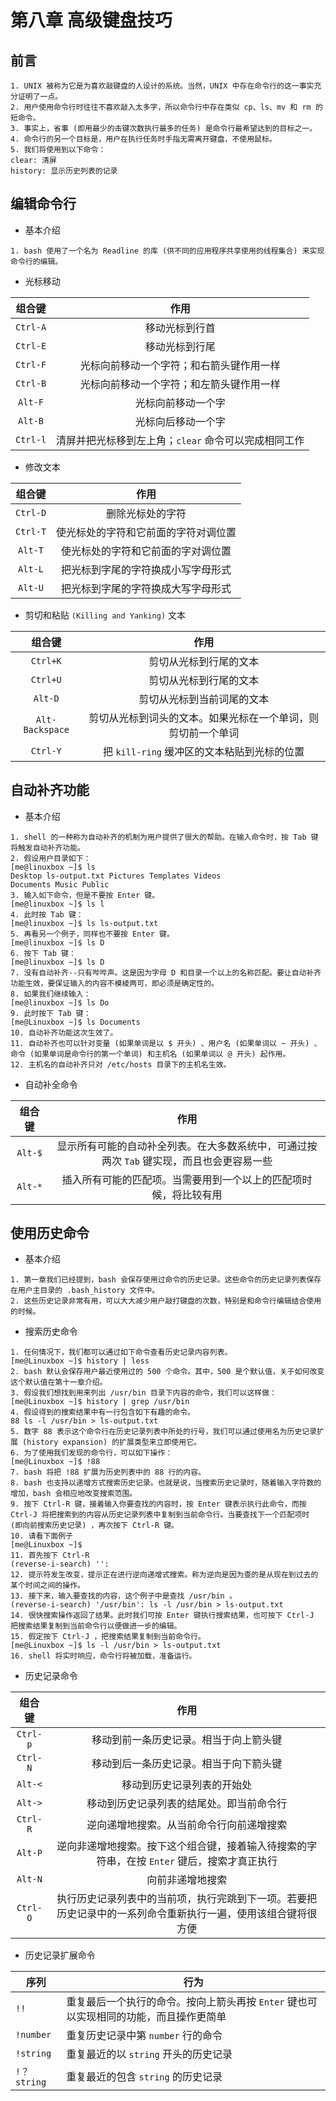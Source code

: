 # 第八章 高级键盘技巧
## 前言
```
1. UNIX 被称为它是为喜欢敲键盘的人设计的系统。当然，UNIX 中存在命令行的这一事实充分证明了一点。
2. 用户使用命令行时往往不喜欢敲入太多字，所以命令行中存在类似 cp、ls、mv 和 rm 的短命令。
3. 事实上，省事 (即用最少的击键次数执行最多的任务) 是命令行最希望达到的目标之一。
4. 命令行的另一个目标是，用户在执行任务时手指无需离开键盘，不使用鼠标。
5. 我们将使用到以下命令：
clear: 清屏
history: 显示历史列表的记录
```

## 编辑命令行
- 基本介绍
```
1. bash 使用了一个名为 Readline 的库 (供不同的应用程序共享使用的线程集合) 来实现命令行的编辑。
```
- 光标移动

|组合键|作用|
|:--:|:--:|
|`Ctrl-A`|移动光标到行首|
|`Ctrl-E`|移动光标到行尾|
|`Ctrl-F`|光标向前移动一个字符；和右箭头键作用一样|
|`Ctrl-B`|光标向前移动一个字符；和左箭头键作用一样|
|`Alt-F`|光标向前移动一个字|
|`Alt-B`|光标向后移动一个字|
|`Ctrl-l`|清屏并把光标移到左上角；`clear` 命令可以完成相同工作|

- 修改文本

|组合键|作用|
|:--:|:--:|
|`Ctrl-D`|删除光标处的字符|
|`Ctrl-T`|使光标处的字符和它前面的字符对调位置|
|`Alt-T`|使光标处的字符和它前面的字对调位置|
|`Alt-L`|把光标到字尾的字符换成小写字母形式|
|`Alt-U`|把光标到字尾的字符换成大写字母形式|

- 剪切和粘贴 `(Killing and Yanking)` 文本

|组合键|作用|
|:--:|:--:|
|`Ctrl+K`|剪切从光标到行尾的文本|
|`Ctrl+U`|剪切从光标到行尾的文本|
|`Alt-D`|剪切从光标到当前词尾的文本|
|`Alt-Backspace`|剪切从光标到词头的文本。如果光标在一个单词，则剪切前一个单词|
|`Ctrl-Y`|把 `kill-ring` 缓冲区的文本粘贴到光标的位置|

## 自动补齐功能
- 基本介绍
```
1. shell 的一种称为自动补齐的机制为用户提供了很大的帮助。在输入命令时，按 Tab 键将触发自动补齐功能。
2. 假设用户目录如下：
[me@linuxbox ~]$ ls
Desktop ls-output.txt Pictures Templates Videos
Documents Music Public
3. 输入如下命令，但是不要按 Enter 键。
[me@linuxbox ~]$ ls l
4. 此时按 Tab 键：
[me@linuxbox ~]$ ls ls-output.txt
5. 再看另一个例子，同样也不要按 Enter 键。
[me@linuxbox ~]$ ls D
6. 按下 Tab 键：
[me@linuxbox ~]$ ls D
7. 没有自动补齐--只有哔哔声。这是因为字母 D 和目录一个以上的名称匹配。要让自动补齐功能生效，要保证输入的内容不模棱两可，即必须是确定性的。
8. 如果我们继续输入：
[me@linuxbox ~]$ ls Do
9. 此时按下 Tab 键：
[me@Linuxbox ~]$ ls Documents 
10. 自动补齐功能这次生效了。
11. 自动补齐也可以针对变量 (如果单词是以 $ 开头) 、用户名 (如果单词以 ~ 开头) 、命令 (如果单词是命令行的第一个单词) 和主机名 (如果单词以 @ 开头) 起作用。
12. 主机名的自动补齐只对 /etc/hosts 目录下的主机名生效。
```
- 自动补全命令

|组合键|作用|
|:--:|:--:|
|`Alt-$`|显示所有可能的自动补全列表。在大多数系统中，可通过按两次 `Tab` 键实现，而且也会更容易一些|
|`Alt-*`|插入所有可能的匹配项。当需要用到一个以上的匹配项时候，将比较有用|

## 使用历史命令
- 基本介绍
```
1. 第一章我们已经提到，bash 会保存使用过命令的历史记录。这些命令的历史记录列表保存在用户主目录的 .bash_history 文件中。
2. 这些历史记录非常有用，可以大大减少用户敲打键盘的次数，特别是和命令行编辑结合使用的时候。
```
- 搜索历史命令
```
1. 任何情况下，我们都可以通过如下命令查看历史记录内容列表。
[me@Linuxbox ~]$ history | less
2. bash 默认会保存用户最近使用过的 500 个命令。其中，500 是个默认值，关于如何改变这个默认值在第十一章介绍。
3. 假设我们想找到用来列出 /usr/bin 目录下内容的命令，我们可以这样做：
[me@Linuxbox ~]$ history | grep /usr/bin
4. 假设得到的搜索结果中有一行包含如下有趣的命令。
88 ls -l /usr/bin > ls-output.txt
5. 数字 88 表示这个命令行在历史记录列表中所处的行号，我们可以通过使用名为历史记录扩展 (history expansion) 的扩展类型来立即使用它。
6. 为了使用我们发现的命令行，可以如下操作：
[me@Linuxbox ~]$ !88
7. bash 将把 !88 扩展为历史列表中的 88 行的内容。
8. bash 也支持以递增方式搜索历史记录。也就是说，当搜索历史记录时，随着输入字符数的增加，bash 会相应地改变搜索范围。
9. 按下 Ctrl-R 键，接着输入你要查找的内容时，按 Enter 键表示执行此命令，而按 Ctrl-J 将把搜索到的内容从历史记录列表中复制到当前命令行。当要查找下一个匹配项时 (即向前搜索历史记录) ，再次按下 Ctrl-R 键。
10. 请看下面例子
[me@Linuxbox ~]$
11. 首先按下 Ctrl-R
(reverse-i-search) '':
12. 提示符发生改变，提示正在进行逆向递增式搜索。称为逆向是因为查的是从现在到过去的某个时间之间的操作。
13. 接下来，输入要查找的内容，这个例子中是查找 /usr/bin 。
(reverse-i-search) '/usr/bin': ls -l /usr/bin > ls-output.txt
14. 很快搜索操作返回了结果。此时我们可按 Enter 键执行搜索结果，也可按下 Ctrl-J 把搜索结果复制到当前命令行以便做进一步的编辑。
15. 假定按下 Ctrl-J ，把搜索结果复制到当前命令行。
[me@Linuxbox ~]$ ls -l /usr/bin > ls-output.txt
16. shell 将实时响应，命令行将被加载，准备运行。
```
- 历史记录命令

|组合键|作用|
|:--:|:--:|
|`Ctrl-p`|移动到前一条历史记录。相当于向上箭头键|
|`Ctrl-N`|移动到后一条历史记录。相当于向下箭头键|
|`Alt-<`|移动到历史记录列表的开始处|
|`Alt->`|移动到历史记录列表的结尾处。即当前命令行|
|`Ctrl-R`|逆向递增地搜索。从当前命令行向前递增搜索|
|`Alt-P`|逆向非递增地搜索。按下这个组合键，接着输入待搜索的字符串，在按 `Enter` 键后，搜索才真正执行|
|`Alt-N`|向前非递增地搜索|
|`Ctrl-O`|执行历史记录列表中的当前项，执行完跳到下一项。若要把历史记录中的一系列命令重新执行一遍，使用该组合键将很方便|

- 历史记录扩展命令

|序列|行为|
|--|--|
|`!!`|重复最后一个执行的命令。按向上箭头再按 `Enter` 键也可以实现相同的功能，而且操作更简单|
|`!number`|重复历史记录中第 `number` 行的命令|
|`!string`|重复最近的以 `string` 开头的历史记录|
|`!？string`|重复最近的包含 `string` 的历史记录|
